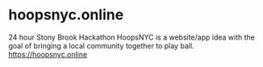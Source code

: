 # hoopsnyc.online
24 hour Stony Brook Hackathon
HoopsNYC is a website/app idea with the goal of bringing a local community together to play ball.
https://hoopsnyc.online
